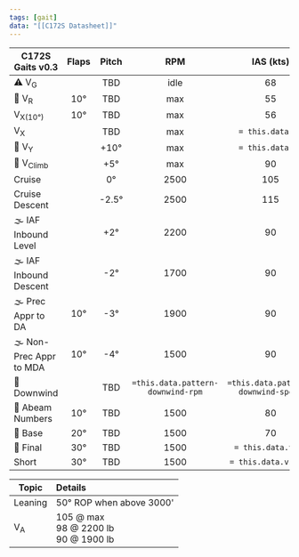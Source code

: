 ```yaml
---
tags: [gait]
data: "[[C172S Datasheet]]"
---
```


| **C172S Gaits** v0.3    | **Flaps** | **Pitch** |              **RPM**              |    **IAS (kts)**     | **VSI (fpm)** |
| ----------------------- |:---------:|:---------:|:---------------------------------:|:--------------------:|:-------------:|
| ⚠️ V<sub>G</sub>        |           |    TBD    |               idle                |          68          |      TBD      |
| 🛫 V<sub>R</sub>        |    10°    |    TBD    |                max                |          55          |      TBD      |
| V<sub>X(10°)</sub>      |    10°    |    TBD    |                max                |          56          |      TBD      |
| V<sub>X</sub>           |           |    TBD    |                max                |   `= this.data.Vx`   |      TBD      |
| 🛫 V<sub>Y</sub>        |           |   +10°    |                max                |   `= this.data.vy`   |     +600      |
| 🛫 V<sub>Climb</sub>    |           |    +5°    |                max                |          90          |     +500      |
| Cruise                  |           |    0°     |               2500                |         105          |       0       |
| Cruise Descent          |           |  \-2.5°   |               2500                |         115          |     \-500     |
| 🌫️ IAF Inbound Level    |           |    +2°    |               2200                |          90          |       0       |
| 🌫️ IAF Inbound Descent  |           |   \-2°    |               1700                |          90          |     \-800     |
| 🌫️ Prec Appr to DA      |    10°    |   \-3°    |               1900                |          90          |     \-450     |
| 🌫️ Non-Prec Appr to MDA |    10°    |   \-4°    |               1500                |          90          |     \-800     |
| 🛬 Downwind             |           |    TBD    | `=this.data.pattern-downwind-rpm` |          `=this.data.pattern-downwind-speed`          |       0       |
| 🛬 Abeam Numbers        |    10°    |    TBD    |               1500                |          80          |      TBD      |
| 🛬 Base                 |    20°    |    TBD    |               1500                |          70          |      TBD      |
| 🛬 Final                |    30°    |    TBD    |               1500                |  `= this.data.vref`  |      TBD      |
| Short                   |    30°    |    TBD    |               1500                | `= this.data.vshort` |      TBD      |

| Topic              | Details                                   |
| ------------------ |:----------------------------------------- |
| Leaning            | 50° ROP when above 3000'                  | 
| V<sub>A</sub>      | 105 @ max<br>98 @ 2200 lb<br>90 @ 1900 lb |